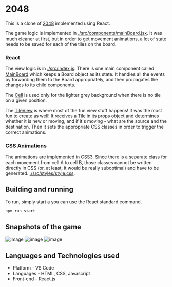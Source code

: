 # 2048
This is a clone of [2048](https://play2048.co/) implemented using React. 

The game logic is implemented in [./src/components/mainBoard.jsx](). It was much cleaner at first, but in order to get movement animations, a lot of state needs to be saved for each of the tiles on the board.

### React

The view logic is in [./src/index.js](). There is one main component called [MainBoard]() which keeps a Board object as its state. It handles all the events by forwarding them to the Board appropriately, and then propagates the changes to its child components. 

The [Cell]() is used only for the lighter grey background when there is no tile on a given position.

The [TileView]() is where most of the fun view stuff happens! It was the most fun to create as well! It receives a [Tile]() in its props object and determines whether it is new or moving, and if it's moving - what are the source and the destination. Then it sets the appropriate CSS classes in order to trigger the correct animations.

### CSS Animations

The animations are implemented in CSS3. Since there is a separate class for each movement from cell A to cell B, those classes cannot be written directly in CSS (or, at least, it would be really suboptimal) and have to be generated. [./src/styles/style.css]().

## Building and running

To run, simply start a you can use the React standard command.

    npm run start
 
## Snapshots of the game

![image](https://user-images.githubusercontent.com/75546189/163919743-3807fa75-ca6e-48f3-857b-3a47e7f9117f.png)
![image](https://user-images.githubusercontent.com/75546189/163919961-2d6d93f8-6f7e-4f9e-86b5-6ab4048289ea.png)
![image](https://user-images.githubusercontent.com/75546189/163920029-ce3e7910-ea64-4ea9-b699-c011ac9accbc.png)


## Languages and Technologies used
* Platform - VS Code 
* Languages - HTML, CSS, Javascript
* Front-end - React.js
